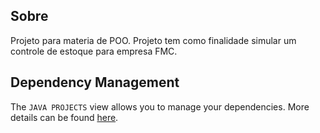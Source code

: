 ## Sobre
Projeto para materia de POO. Projeto tem como finalidade simular um controle de estoque para empresa FMC. 
## Dependency Management

The `JAVA PROJECTS` view allows you to manage your dependencies. More details can be found [here](https://github.com/microsoft/vscode-java-dependency#manage-dependencies).
